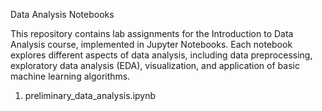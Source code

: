 Data Analysis Notebooks


This repository contains lab assignments for the Introduction to Data Analysis course, implemented in Jupyter Notebooks. Each notebook explores different aspects of data analysis, including data preprocessing, exploratory data analysis (EDA), visualization, and application of basic machine learning algorithms.
 1. preliminary_data_analysis.ipynb
